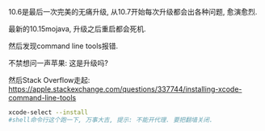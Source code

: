 10.6是最后一次完美的无痛升级, 从10.7开始每次升级都会出各种问题, 愈演愈烈.

最新的10.15mojava, 升级之后重启都会死机. 

然后发现command line tools报错. 

不禁想问一声苹果: 这是升级吗?

然后Stack Overflow走起: https://apple.stackexchange.com/questions/337744/installing-xcode-command-line-tools

```sh
xcode-select --install
#shell命令行这个跑一下, 万事大吉, 提示: 不能开代理. 要把翻墙关闭.
```

